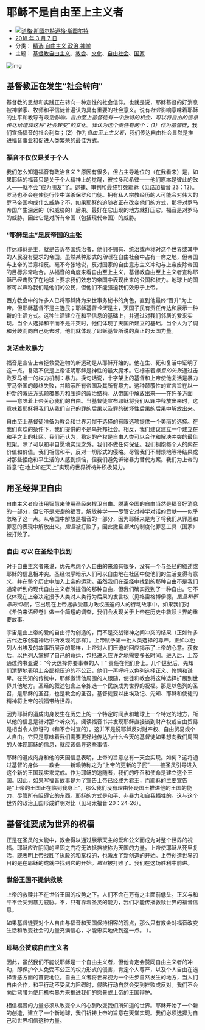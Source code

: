 # 耶稣不是自由至上主义者

- [![道格·斯图尔特](https://libertarianchristians.com/wp-content/uploads/2014/05/dougstuart-headshot-square-gray-100x100.jpg)道格·斯图尔特](https://libertarianchristians.com/author/dougstuart/)
- [2018 年 3 月 7 日](https://libertarianchristians.com/2018/03/07/)
- 分类： [精选](https://libertarianchristians.com/category/featured/),[自由主义](https://libertarianchristians.com/category/libertarianism/),[政治](https://libertarianchristians.com/category/politics/),[神学](https://libertarianchristians.com/category/theology/)
- 主题： [基督教自由主义](https://libertarianchristians.com/tag/christian-libertarianism/)、[教会](https://libertarianchristians.com/tag/church/)、[文化](https://libertarianchristians.com/tag/culture/)、[自由社会](https://libertarianchristians.com/tag/free-society/)、[国家](https://libertarianchristians.com/tag/the-state/)

![img](https://libertarianchristians.com/wp-content/uploads/2018/03/the-feet-of-christ-PEU52P6.jpg)



## 基督教正在发生“社会转向”

基督教的思想和实践正在转向一种定性的社会信仰。也就是说，耶稣基督的好消息被神学家、牧师和平信徒普遍认为具有重要的社会意义。说有*社会*影响意味着耶稣的生平和教导有*政治影响。*自由至上基督徒有一个独特的机会，可以将自由的信息传达给造成这种“社会转变”的文化。我认为这个责任有两个：（1）作为*基督徒*，我们宣扬福音的社会利益；（2）作为*自由至上主义者*，我们传达自由社会显然是推进福音事业和促进人类繁荣的最佳方式。



### 福音不仅仅是关于个人

我们怎么知道福音有政治含义？原因有很多，但占主导地位的（在我看来）是，如果耶稣的福音只是关于个人精神上的觉醒，彼拉多和希律——他们原本是彼此的敌人——就不会“成为朋友”了。逮捕、审判和最终钉死耶稣（见路加福音 23：12）。罗马也不会在使徒行传中谋杀保罗和门徒。拥有私人宗教经历的人可能会对伟大的罗马帝国构成什么威胁？不，如果耶稣的追随者正在改变他们的方式，那将对罗马帝国产生深远的（和威胁的）后果。最好在它出现的地方就打压它。福音是对罗马的威胁，因此它是对所有帝国（包括现代帝国）的威胁。



### “耶稣是主”是反帝国的主张

传达耶稣是主，就是告诉帝国统治者，他们不拥有、统治或声称对这个世界或其中的人民没有要求的帝国。虽然某种形式的*治理*在自由社会中占有一席之地，但帝国与上帝的旨意相反。毫不夸张地说，反对国家的自由意志主义冲动与上帝废除帝国的目标非常吻合。从福音的角度来看自由至上主义，基督教自由至上主义者宣称耶稣已经击败了在地球上要求我们效忠的帝国中表现出来的公国和权力。地球上的国家可以声称我们是他们的公民，但他们不能强迫我们效忠于上帝。

西方教会中的许多人已将耶稣降为来世事务秘书的角色，直到他最终“晋升”为上帝。但耶稣基督不是主选民；耶稣基督*今天*是主，天国子民有责任传达和展示一种新的生活方式。这种生活建立在和平信息的基础上，并通过对我们邻居的爱来实现。当个人选择和平而不是冲突时，他们体现了天国所建立的基础。当个人为了调和分歧而向自己死去时，他们就体现了耶稣基督所说的真正的天国力量。



### 复活击败暴力

福音是宣告上帝拯救受造物的新运动是从耶稣开始的。他在生、死和复活中证明了这一点。复活不仅是上帝证明耶稣是神性的最大魔术。它标志着*撒旦的失败*通过击败罗马唯一的权力机制：暴力。换句话说，十字架上的基督和上帝使他复活是暴力罗马帝国的最终失败，并暗示所有帝国及其所有暴力。这种颠覆性的宣言旨在以一种新的激进方式颠覆暴力和压迫的政治结构。从帝国中解放出来——在许多方面——意味着上帝关心我们的自由。当基督徒宣布耶稣将我们从罪中释放出来时，这意味着耶稣将我们从我们自己的罪的后果以及罪的破坏性后果的后果中解放出来。

自由至上基督徒准备为教会和世界习惯于选择的有限选项提供一个美丽的选择。在我们喜欢的条件下，我们提供的不是乌托邦社会。相反，我们建议建立一个建立在和平之上的社区。我们还认为，稳定的产权是自由人类可以合作和解决冲突的最佳框架。除了可以和平自愿地实现之外，我们不做任何保证。我们拥抱每个人的内在价值和价值。我们相信和平，反对一切形式的侵略。尽管我们不耐烦地等待结果或对那些拒绝和平生活的人感到烦恼，但我们避免诉诸暴力替代方案。我们为上帝的旨意“在地上如在天上”实现的世界祈祷并积极努力。



## 用圣经捍卫自由

自由主义者应该用智慧来使用圣经来捍卫自由。脱离帝国的自由当然是福音好消息的一部分，但它不是*完整*的福音。解放神学——尽管它对神学对话的贡献——似乎忽略了这一点。从帝国中解放是福音的一部分，因为耶稣来是为了将我们从罪恶和罪恶的表现中解放出来。*撒旦*被打败了，因此撒旦*最大*的制度化罪恶工具（国家）被打败了。



### 自由 *可以* 在圣经中找到

对于自由主义者来说，优先考虑个人自由的来源有很多，没有一个与圣经的叙述或耶稣的信息相冲突。圣经似乎暗示人们可以自由地在社区中使他们的生活变得有意义，并在整个历史中加入上帝的运动。虽然我们在圣经中找到的那种自由不是我们通常听到的现代自由主义者所提倡的那种自由，但我们确实找到了一种自由。它不仅体现在上帝决定授予人类对人类行为后果的发言权（见格雷格博伊德，*撒旦和邪恶的问题*)，它出现在上帝拯救受暴力政权压迫的人的行动故事中。如果我们对《希伯来语经卷》做一个简短的调查，我们会发现关于上帝在历史中救赎世界的重要故事。

宇宙是由上帝的爱的自由行为创造的，而不是交战诸神之间冲突的结果（正如许多古代近东创造神话中所发现的那样）。上帝赋予第一批人类选择的尊严。正如以色列人出埃及的故事所展示的那样，上帝对人们压迫的回应揭示了上帝的心意。获救后，以色列人掌握了自己的命运，包括进入应许之地需要多长时间。进入后，上帝通过约书亚说：“今天选择你要事奉的人！” 责任在他们身上。几个世纪后，先知们清楚地表明上帝鄙视压迫的不公正，他们一再呼吁以色列选择正义、怜悯和谦卑。在先知的传统中，耶稣邀请他周围的人跟随，使徒和教会将这种选择扩展到世界其他地方。圣经的叙述包含上帝拣选一个民族成为世界的祝福。那是以色列的圣召，是耶稣的圣召，也是教会的圣召。基督徒要以出埃及记、先知、耶稣和使徒的精神将上帝的祝福带给世界。

因为耶稣的道成肉身发生在历史上的一个特定时间点和地球上一个特定的地方，所以他的信息是针对那个听众的。阅读福音书并发现耶稣直接谈到财产权或自由贸易是相当令人惊讶的（和不合时宜的）。这并不是说耶稣反对财产权、自由贸易或个人自由。它只是意味着我们需要更好地传达为什么今天的基督徒如果想向我们周围的人体现耶稣的信息，就应该倡导这些事情。

耶稣的道成肉身和他的天国信息表明，上帝的旨意总有一天会实现。如何？这将通过基督的身体——教会——新赖特称之为“上帝的更新的子民”——被圣灵引导进入这个新的王国现实来完成。作为耶稣的追随者，我们的呼召和使命是建立这个王国。因此，如果写福音故事是为了宣告上帝已经成为君王，而耶稣的主要宣告是“上帝的王国正在临到我身上”，那么我们没有理由怀疑国王推进他的王国的能力，尽管所有阻碍它的东西。耶稣的方式是和平、非暴力和自我牺牲的。这与这个世界的政治王国形成鲜明对比（见马太福音 20：24-26）。



## 基督徒要成为世界的祝福

正是在圣灵的大能中，教会得以通过展示天主的爱和公义而成为对整个世界的祝福。耶稣应许阴间的坚固之门将无法抵挡被称为天国的力量。上帝使耶稣从死里复活，既表明上帝战胜了执政的和掌权的，也激发了新创造的开始。上帝创造世界的目的是在耶稣的成就中找到它的开始。*撒旦*被打败了。我们在这场胜利中前进。



### 世俗王国不提供救赎

上帝的救赎并不在世俗王国的权势之下。人们不会在万有之主面前低头。正义与和平不会受到暴力威胁。不，只有靠着圣灵的能力，我们才能传播救赎世界的福音信息。

如果基督徒要对个人自由与福音和天国保持相容的观点，那么只有教会对福音改变生活和改变社会的力量充满信心，才能忠实地做到这一点。 ）。



### 耶稣会赞成自由主义者

因此，虽然我们不能说耶稣是一个自由主义者，但他肯定会赞同自由主义者的冲动，即保护个人免受不公正的权力形式的侵害，肯定个人尊严，以及个人自由在选择善恶方面的首要地位。自由主义者将世界视为一个进步自然发生的地方，当人们自由合作，和平行动不受武力阻碍时，侵略行动自然会受到挫败或反对。我们不会向后弯腰为使用机构暴力来推进我们的愿景或上帝的王国辩护。

相信福音的力量必须从改变个人的心到改变我们所知道的世界。耶稣开始了一个新的创造，建立了一个新地球，我们祈祷上帝的旨意在天堂实现。我们必须选择为自己和世界相信这种力量。